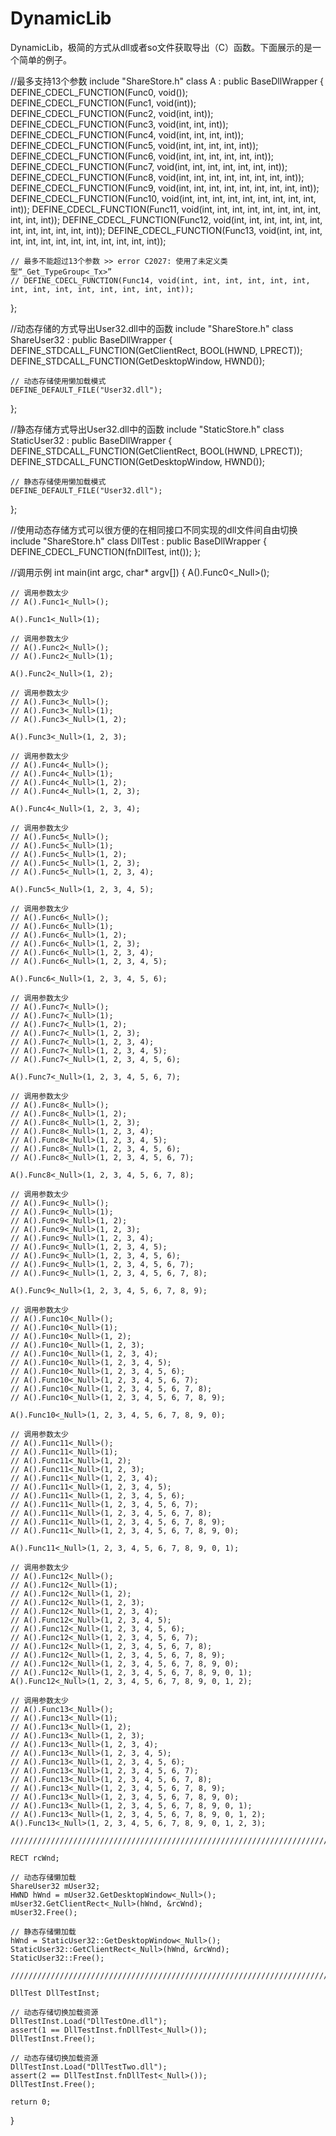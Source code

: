 # DynamicLib
DynamicLib，极简的方式从dll或者so文件获取导出（C）函数。下面展示的是一个简单的例子。

//最多支持13个参数
include "ShareStore.h"
class A : public BaseDllWrapper<A> {
	DEFINE_CDECL_FUNCTION(Func0, void());
	DEFINE_CDECL_FUNCTION(Func1, void(int));
	DEFINE_CDECL_FUNCTION(Func2, void(int, int));
	DEFINE_CDECL_FUNCTION(Func3, void(int, int, int));
	DEFINE_CDECL_FUNCTION(Func4, void(int, int, int, int));
	DEFINE_CDECL_FUNCTION(Func5, void(int, int, int, int, int));
	DEFINE_CDECL_FUNCTION(Func6, void(int, int, int, int, int, int));
	DEFINE_CDECL_FUNCTION(Func7, void(int, int, int, int, int, int, int));
	DEFINE_CDECL_FUNCTION(Func8, void(int, int, int, int, int, int, int, int));
	DEFINE_CDECL_FUNCTION(Func9, void(int, int, int, int, int, int, int, int, int));
	DEFINE_CDECL_FUNCTION(Func10, void(int, int, int, int, int, int, int, int, int, int));
	DEFINE_CDECL_FUNCTION(Func11, void(int, int, int, int, int, int, int, int, int, int, int));
	DEFINE_CDECL_FUNCTION(Func12, void(int, int, int, int, int, int, int, int, int, int, int, int));
	DEFINE_CDECL_FUNCTION(Func13, void(int, int, int, int, int, int, int, int, int, int, int, int, int));

	// 最多不能超过13个参数 >> error C2027: 使用了未定义类型“_Get_TypeGroup<_Tx>”
	// DEFINE_CDECL_FUNCTION(Func14, void(int, int, int, int, int, int, int, int, int, int, int, int, int, int));
};

//动态存储的方式导出User32.dll中的函数
include "ShareStore.h"
class ShareUser32 : public BaseDllWrapper<ShareUser32> {
	DEFINE_STDCALL_FUNCTION(GetClientRect, BOOL(HWND, LPRECT));
	DEFINE_STDCALL_FUNCTION(GetDesktopWindow, HWND());

	// 动态存储使用懒加载模式
	DEFINE_DEFAULT_FILE("User32.dll");
};

//静态存储方式导出User32.dll中的函数
include "StaticStore.h"
class StaticUser32 : public BaseDllWrapper<StaticUser32> {
	DEFINE_STDCALL_FUNCTION(GetClientRect, BOOL(HWND, LPRECT));
	DEFINE_STDCALL_FUNCTION(GetDesktopWindow, HWND());

	// 静态存储使用懒加载模式
	DEFINE_DEFAULT_FILE("User32.dll");
};

//使用动态存储方式可以很方便的在相同接口不同实现的dll文件间自由切换
include "ShareStore.h"
class DllTest : public BaseDllWrapper<DllTest> {
	DEFINE_CDECL_FUNCTION(fnDllTest, int());
};

//调用示例
int main(int argc, char* argv[])
{
	A().Func0<_Null>();

	// 调用参数太少
	// A().Func1<_Null>(); 

	A().Func1<_Null>(1);

	// 调用参数太少
	// A().Func2<_Null>(); 
	// A().Func2<_Null>(1);

	A().Func2<_Null>(1, 2);

	// 调用参数太少
	// A().Func3<_Null>(); 
	// A().Func3<_Null>(1);
	// A().Func3<_Null>(1, 2);

	A().Func3<_Null>(1, 2, 3);

	// 调用参数太少
	// A().Func4<_Null>(); 
	// A().Func4<_Null>(1);
	// A().Func4<_Null>(1, 2);
	// A().Func4<_Null>(1, 2, 3);

	A().Func4<_Null>(1, 2, 3, 4);

	// 调用参数太少
	// A().Func5<_Null>(); 
	// A().Func5<_Null>(1);
	// A().Func5<_Null>(1, 2);
	// A().Func5<_Null>(1, 2, 3);
	// A().Func5<_Null>(1, 2, 3, 4);

	A().Func5<_Null>(1, 2, 3, 4, 5);

	// 调用参数太少
	// A().Func6<_Null>(); 
	// A().Func6<_Null>(1);
	// A().Func6<_Null>(1, 2);
	// A().Func6<_Null>(1, 2, 3);
	// A().Func6<_Null>(1, 2, 3, 4);
	// A().Func6<_Null>(1, 2, 3, 4, 5);

	A().Func6<_Null>(1, 2, 3, 4, 5, 6);

	// 调用参数太少
	// A().Func7<_Null>(); 
	// A().Func7<_Null>(1);
	// A().Func7<_Null>(1, 2);
	// A().Func7<_Null>(1, 2, 3);
	// A().Func7<_Null>(1, 2, 3, 4);
	// A().Func7<_Null>(1, 2, 3, 4, 5);
	// A().Func7<_Null>(1, 2, 3, 4, 5, 6);

	A().Func7<_Null>(1, 2, 3, 4, 5, 6, 7);

	// 调用参数太少
	// A().Func8<_Null>();
	// A().Func8<_Null>(1, 2);
	// A().Func8<_Null>(1, 2, 3);
	// A().Func8<_Null>(1, 2, 3, 4);
	// A().Func8<_Null>(1, 2, 3, 4, 5);
	// A().Func8<_Null>(1, 2, 3, 4, 5, 6);
	// A().Func8<_Null>(1, 2, 3, 4, 5, 6, 7);

	A().Func8<_Null>(1, 2, 3, 4, 5, 6, 7, 8);

	// 调用参数太少
	// A().Func9<_Null>(); 
	// A().Func9<_Null>(1);
	// A().Func9<_Null>(1, 2);
	// A().Func9<_Null>(1, 2, 3);
	// A().Func9<_Null>(1, 2, 3, 4);
	// A().Func9<_Null>(1, 2, 3, 4, 5);
	// A().Func9<_Null>(1, 2, 3, 4, 5, 6);
	// A().Func9<_Null>(1, 2, 3, 4, 5, 6, 7);
	// A().Func9<_Null>(1, 2, 3, 4, 5, 6, 7, 8);

	A().Func9<_Null>(1, 2, 3, 4, 5, 6, 7, 8, 9);

	// 调用参数太少
	// A().Func10<_Null>(); 
	// A().Func10<_Null>(1);
	// A().Func10<_Null>(1, 2);
	// A().Func10<_Null>(1, 2, 3);
	// A().Func10<_Null>(1, 2, 3, 4);
	// A().Func10<_Null>(1, 2, 3, 4, 5);
	// A().Func10<_Null>(1, 2, 3, 4, 5, 6);
	// A().Func10<_Null>(1, 2, 3, 4, 5, 6, 7);
	// A().Func10<_Null>(1, 2, 3, 4, 5, 6, 7, 8);
	// A().Func10<_Null>(1, 2, 3, 4, 5, 6, 7, 8, 9);

	A().Func10<_Null>(1, 2, 3, 4, 5, 6, 7, 8, 9, 0);

	// 调用参数太少
	// A().Func11<_Null>(); 
	// A().Func11<_Null>(1);
	// A().Func11<_Null>(1, 2);
	// A().Func11<_Null>(1, 2, 3);
	// A().Func11<_Null>(1, 2, 3, 4);
	// A().Func11<_Null>(1, 2, 3, 4, 5);
	// A().Func11<_Null>(1, 2, 3, 4, 5, 6);
	// A().Func11<_Null>(1, 2, 3, 4, 5, 6, 7);
	// A().Func11<_Null>(1, 2, 3, 4, 5, 6, 7, 8);
	// A().Func11<_Null>(1, 2, 3, 4, 5, 6, 7, 8, 9);
	// A().Func11<_Null>(1, 2, 3, 4, 5, 6, 7, 8, 9, 0);

	A().Func11<_Null>(1, 2, 3, 4, 5, 6, 7, 8, 9, 0, 1);

	// 调用参数太少
	// A().Func12<_Null>(); 
	// A().Func12<_Null>(1);
	// A().Func12<_Null>(1, 2);
	// A().Func12<_Null>(1, 2, 3);
	// A().Func12<_Null>(1, 2, 3, 4);
	// A().Func12<_Null>(1, 2, 3, 4, 5);
	// A().Func12<_Null>(1, 2, 3, 4, 5, 6);
	// A().Func12<_Null>(1, 2, 3, 4, 5, 6, 7);
	// A().Func12<_Null>(1, 2, 3, 4, 5, 6, 7, 8);
	// A().Func12<_Null>(1, 2, 3, 4, 5, 6, 7, 8, 9);
	// A().Func12<_Null>(1, 2, 3, 4, 5, 6, 7, 8, 9, 0);
	// A().Func12<_Null>(1, 2, 3, 4, 5, 6, 7, 8, 9, 0, 1);
	A().Func12<_Null>(1, 2, 3, 4, 5, 6, 7, 8, 9, 0, 1, 2);

	// 调用参数太少
	// A().Func13<_Null>(); 
	// A().Func13<_Null>(1);
	// A().Func13<_Null>(1, 2);
	// A().Func13<_Null>(1, 2, 3);
	// A().Func13<_Null>(1, 2, 3, 4);
	// A().Func13<_Null>(1, 2, 3, 4, 5);
	// A().Func13<_Null>(1, 2, 3, 4, 5, 6);
	// A().Func13<_Null>(1, 2, 3, 4, 5, 6, 7);
	// A().Func13<_Null>(1, 2, 3, 4, 5, 6, 7, 8);
	// A().Func13<_Null>(1, 2, 3, 4, 5, 6, 7, 8, 9);
	// A().Func13<_Null>(1, 2, 3, 4, 5, 6, 7, 8, 9, 0);
	// A().Func13<_Null>(1, 2, 3, 4, 5, 6, 7, 8, 9, 0, 1);
	// A().Func13<_Null>(1, 2, 3, 4, 5, 6, 7, 8, 9, 0, 1, 2);
	A().Func13<_Null>(1, 2, 3, 4, 5, 6, 7, 8, 9, 0, 1, 2, 3);

	//////////////////////////////////////////////////////////////////////////

	RECT rcWnd;

	// 动态存储懒加载
	ShareUser32 mUser32;
	HWND hWnd = mUser32.GetDesktopWindow<_Null>();
	mUser32.GetClientRect<_Null>(hWnd, &rcWnd);
	mUser32.Free();

	// 静态存储懒加载
	hWnd = StaticUser32::GetDesktopWindow<_Null>();
	StaticUser32::GetClientRect<_Null>(hWnd, &rcWnd);
	StaticUser32::Free();

	//////////////////////////////////////////////////////////////////////////

	DllTest DllTestInst;

	// 动态存储切换加载资源
	DllTestInst.Load("DllTestOne.dll");
	assert(1 == DllTestInst.fnDllTest<_Null>());
	DllTestInst.Free();

	// 动态存储切换加载资源
	DllTestInst.Load("DllTestTwo.dll");
	assert(2 == DllTestInst.fnDllTest<_Null>());
	DllTestInst.Free();

	return 0;
}

